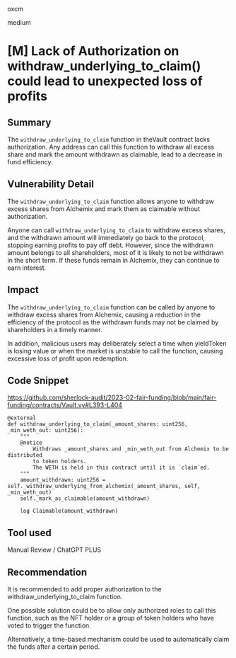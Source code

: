 oxcm

medium

# [M] Lack of Authorization on withdraw_underlying_to_claim() could lead to unexpected loss of profits

## Summary

The `withdraw_underlying_to_claim` function in theVault contract lacks authorization. Any address can call this function to withdraw all excess share and mark the amount withdrawn as claimable, lead to a decrease in fund efficiency.

## Vulnerability Detail

The `withdraw_underlying_to_claim` function allows anyone to withdraw excess shares from Alchemix and mark them as claimable without authorization. 

Anyone can call `withdraw_underlying_to_claim` to withdraw excess shares, and the withdrawn amount will immediately go back to the protocol, stopping earning profits to pay off debt. However, since the withdrawn amount belongs to all shareholders, most of it is likely to not be withdrawn in the short term. If these funds remain in Alchemix, they can continue to earn interest.

## Impact

The `withdraw_underlying_to_claim` function can be called by anyone to withdraw excess shares from Alchemix, causing a reduction in the efficiency of the protocol as the withdrawn funds may not be claimed by shareholders in a timely manner. 

In addition, malicious users may deliberately select a time when yieldToken is losing value or when the market is unstable to call the function, causing excessive loss of profit upon redemption.

## Code Snippet

https://github.com/sherlock-audit/2023-02-fair-funding/blob/main/fair-funding/contracts/Vault.vy#L393-L404

```vyper=393
@external
def withdraw_underlying_to_claim(_amount_shares: uint256, _min_weth_out: uint256):
    """
    @notice
        Withdraws _amount_shares and _min_weth_out from Alchemix to be distributed
        to token holders.
        The WETH is held in this contract until it is `claim`ed.
    """
    amount_withdrawn: uint256 = self._withdraw_underlying_from_alchemix(_amount_shares, self, _min_weth_out)
    self._mark_as_claimable(amount_withdrawn)

    log Claimable(amount_withdrawn)
```

## Tool used

Manual Review / ChatGPT PLUS

## Recommendation

It is recommended to add proper authorization to the withdraw_underlying_to_claim function. 

One possible solution could be to allow only authorized roles to call this function, such as the NFT holder or a group of token holders who have voted to trigger the function. 

Alternatively, a time-based mechanism could be used to automatically claim the funds after a certain period.